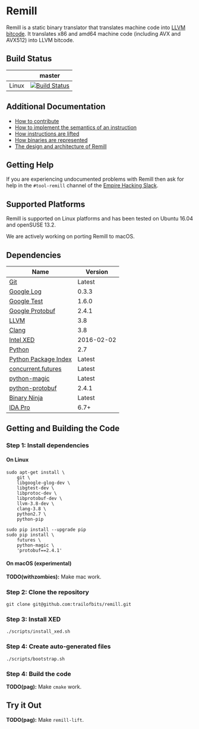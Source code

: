 # Remill


Remill is a static binary translator that translates machine code into [LLVM bitcode](http://llvm.org/docs/LangRef.html). It translates x86 and amd64 machine code (including AVX and AVX512) into LLVM bitcode.

## Build Status

|       | master |
| ----- | ------ |
| Linux | [![Build Status](https://travis-ci.org/trailofbits/remill.svg?branch=master&os=linux)](https://travis-ci.org/trailofbits/remill) |

## Additional Documentation
 
 - [How to contribute](docs/CONTRIBUTING.md)
 - [How to implement the semantics of an instruction](docs/ADD_AN_INSTRUCTION.md)
 - [How instructions are lifted](docs/LIFE_OF_AN_INSTRUCTION.md)
 - [How binaries are represented](docs/CFG_FORMAT.md)
 - [The design and architecture of Remill](docs/DESIGN.md)

## Getting Help

If you are experiencing undocumented problems with Remill then ask for help in the `#tool-remill` channel of the [Empire Hacking Slack](https://empireslacking.herokuapp.com/).

## Supported Platforms

Remill is supported on Linux platforms and has been tested on Ubuntu 16.04 and openSUSE 13.2.

We are actively working on porting Remill to macOS.

## Dependencies

| Name | Version | 
| ---- | ------- |
| [Git](https://git-scm.com/) | Latest |
| [Google Log](https://github.com/google/glog) | 0.3.3 |
| [Google Test](https://github.com/google/googletest) | 1.6.0 |
| [Google Protobuf](https://github.com/google/protobuf) | 2.4.1 |
| [LLVM](http://llvm.org/) | 3.8 |
| [Clang](http://clang.llvm.org/) | 3.8 |
| [Intel XED](https://software.intel.com/en-us/articles/xed-x86-encoder-decoder-software-library) | 2016-02-02 |
| [Python](https://www.python.org/) | 2.7 | 
| [Python Package Index](https://pypi.python.org/pypi) | Latest |
| [concurrent.futures](https://pypi.python.org/pypi/futures) | Latest |
| [python-magic](https://pypi.python.org/pypi/python-magic) | Latest |
| [python-protobuf](https://pypi.python.org/pypi/protobuf) | 2.4.1 |
| [Binary Ninja](https://binary.ninja) | Latest |
| [IDA Pro](https://www.hex-rays.com/products/ida) | 6.7+ |

## Getting and Building the Code

### Step 1: Install dependencies

#### On Linux

```shell
sudo apt-get install \
    git \
    libgoogle-glog-dev \
    libgtest-dev \
    libprotoc-dev \
    libprotobuf-dev \
    llvm-3.8-dev \
    clang-3.8 \
    python2.7 \
    python-pip

sudo pip install --upgrade pip
sudo pip install \
    futures \
    python-magic \
    'protobuf==2.4.1'
```

#### On macOS (experimental)

**TODO(withzombies):** Make mac work.

### Step 2: Clone the repository

```shell
git clone git@github.com:trailofbits/remill.git
```

### Step 3: Install XED

```shell
./scripts/install_xed.sh
```

### Step 4: Create auto-generated files

```shell
./scripts/bootstrap.sh
```

### Step 4: Build the code

**TODO(pag):** Make `cmake` work.

## Try it Out

**TODO(pag):** Make `remill-lift`.

